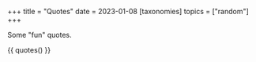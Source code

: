+++
title = "Quotes"
date = 2023-01-08
[taxonomies]
topics = ["random"]
+++

Some "fun" quotes.

<!-- more -->

{{ quotes() }}
